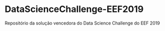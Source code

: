 # DataScienceChallenge-EEF2019
Repositório da solução vencedora do Data Science Challenge do EEF 2019
